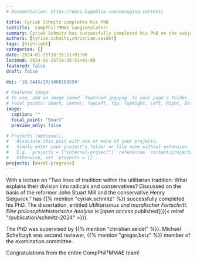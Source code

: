 ```yaml
---
# Documentation: https://docs.hugoblox.com/managing-content/

title: Cyriak Schmitz completes his PhD
subtitle:  CompPhil²MMAE congratulates!
summary: Cyriak Schmitz has successfully completed his PhD on the subject of  *Utilitarismus und moralischer Fortschritt. Eine philosophiehistorische Analyse* (Utilitarianism and moral progress. A philosophical-historical analysis) successfully completed. Congratulations from the entire CompPhil²MMAE team!
authors: [cyriak.schmitz,christian.seidel]
tags: [highlight]
categories: []
date: 2024-01-25T16:35:51+01:00
lastmod: 2024-01-25T16:35:51+01:00
featured: false
draft: false

doi: '10.5445/IR/1000169559'

# Featured image
# To use, add an image named `featured.jpg/png` to your page's folder.
# Focal points: Smart, Center, TopLeft, Top, TopRight, Left, Right, BottomLeft, Bottom, BottomRight.
image:
  caption: ""
  focal_point: "Smart"
  preview_only: false

# Projects (optional).
#   Associate this post with one or more of your projects.
#   Simply enter your project's folder or file name without extension.
#   E.g. `projects = ["internal-project"]` references `content/project/deep-learning/index.md`.
#   Otherwise, set `projects = []`.
projects: [moral-progress]
---
```


With a lecture on "Two lines of tradition within the utilitarian tradition: What explains their division into radicals and conservatives? Discussed on the basis of the reformer John Stuart Mill and the conservative Henry Sidgwick." has {{% mention "cyriak.schmitz" %}} successfully completed his PhD. The dissertation, entitled *Utilitarismus und moralischer Fortschritt. Eine philosophiehistorische Analyse* is [*open access* published]({{< relref "/publication/schmitz-2024" >}}). 

<!--more-->

The PhD was supervised by {{% mention "christian.seidel" %}}. Michael Schefczyk was second reviewer, {{% mention "gregor.betz" %}} member of the examination committee. 

Congratulations from the entire CompPhil²MMAE team! 
